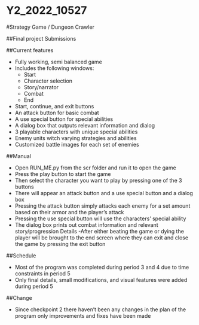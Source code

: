 # Y2_2022_10527

#Strategy Game / Dungeon Crawler

##Final project Submissions

##Current features
-	Fully working, semi balanced game
-	Includes the following windows:
    - Start
    - Character selection
    - Story/narrator
    - Combat
    - End
-	Start, continue, and exit buttons
-	An attack button for basic combat
-	A use special button for special abilities
-	A dialog box that outputs relevant information and dialog
-	3 playable characters with unique special abilities
-	Enemy units witch varying strategies and abilities
-	Customized battle images for each set of enemies

##Manual
- Open RUN_ME.py from the scr folder and run it to open the game
- Press the play button to start the game
- Then select the character you want to play by pressing one of the 3 buttons
- There will appear an attack button and a use special button and a dialog box
- Pressing the attack button simply attacks each enemy for a set amount based 
on their armor and the player’s attack
- Pressing the use special button will use the characters’ special ability
- The dialog box prints out combat information and relevant story/progression 
Details
-After either beating the game or dying the player will be brought to the end screen where they can exit and close the game by pressing the exit button

##Schedule
- Most of the program was completed during period 3 and 4 due to time constraints in period 5
- Only final details, small modifications, and visual features were added during period 5

##Change
- Since checkpoint 2 there haven’t been any changes in the plan of the program only improvements and fixes have been made


